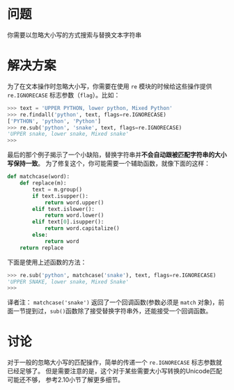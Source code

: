 # 问题

你需要以忽略大小写的方式搜索与替换文本字符串

# 解决方案

为了在文本操作时忽略大小写，你需要在使用 `re` 模块的时候给这些操作提供 `re.IGNORECASE` 标志参数（`flag`）。比如：

```python
>>> text = 'UPPER PYTHON, lower python, Mixed Python'
>>> re.findall('python', text, flags=re.IGNORECASE)
['PYTHON', 'python', 'Python']
>>> re.sub('python', 'snake', text, flags=re.IGNORECASE)
'UPPER snake, lower snake, Mixed snake'
>>>
```

最后的那个例子揭示了一个小缺陷，替换字符串并**不会自动跟被匹配字符串的大小写保持一致**。 为了修复这个，你可能需要一个辅助函数，就像下面的这样：

```python
def matchcase(word):
    def replace(m):
        text = m.group()
        if text.isupper():
            return word.upper()
        elif text.islower():
            return word.lower()
        elif text[0].isupper():
            return word.capitalize()
        else:
            return word
    return replace
```

下面是使用上述函数的方法：

```python
>>> re.sub('python', matchcase('snake'), text, flags=re.IGNORECASE)
'UPPER SNAKE, lower snake, Mixed Snake'
>>>
```

译者注： `matchcase('snake')` 返回了一个回调函数(参数必须是 `match` 对象)，前面一节提到过，` sub() `函数除了接受替换字符串外，还能接受一个回调函数。

# 讨论

对于一般的忽略大小写的匹配操作，简单的传递一个 `re.IGNORECASE` 标志参数就已经足够了。 但是需要注意的是，这个对于某些需要大小写转换的Unicode匹配可能还不够， 参考2.10小节了解更多细节。
